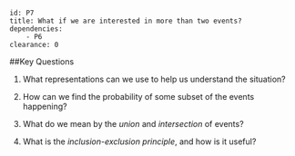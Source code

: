 ````
id: P7
title: What if we are interested in more than two events?
dependencies:
    - P6
clearance: 0
````
##Key Questions

1.  What representations can we use to help us understand the situation?

1.  How can we find the probability of some subset of the events happening?

1.  What do we mean by the _union_ and _intersection_ of events?

1.  What is the _inclusion-exclusion principle_, and how is it useful?